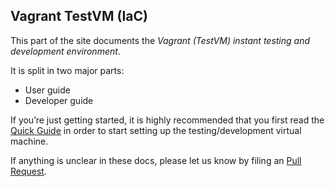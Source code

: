 ## Vagrant TestVM (IaC)

This part of the site documents the *Vagrant (TestVM) instant testing and development environment*.

It is split in two major parts:

- User guide
- Developer guide

If you’re just getting started, it is highly recommended that you first read the [Quick Guide](https://github.com/theodore86/vagrantenv#readme) in order to start setting up the testing/development virtual machine.

If anything is unclear in these docs, please let us know by filing an [Pull Request](https://github.com/theodore86/vagrantenv/pulls).
